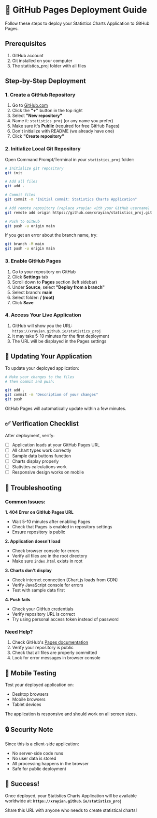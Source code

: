 # 🚀 GitHub Pages Deployment Guide

Follow these steps to deploy your Statistics Charts Application to GitHub Pages.

## Prerequisites

1. GitHub account
2. Git installed on your computer
3. The statistics_proj folder with all files

## Step-by-Step Deployment

### 1. Create a GitHub Repository

1. Go to [GitHub.com](https://github.com)
2. Click the **"+"** button in the top right
3. Select **"New repository"**
4. Name it: `statistics_proj` (or any name you prefer)
5. Make sure it's **Public** (required for free GitHub Pages)
6. Don't initialize with README (we already have one)
7. Click **"Create repository"**

### 2. Initialize Local Git Repository

Open Command Prompt/Terminal in your `statistics_proj` folder:

```bash
# Initialize git repository
git init

# Add all files
git add .

# Commit files
git commit -m "Initial commit: Statistics Charts Application"

# Add remote repository (replace xrayian with your GitHub username)
git remote add origin https://github.com/xrayian/statistics_proj.git

# Push to GitHub
git push -u origin main
```

If you get an error about the branch name, try:
```bash
git branch -M main
git push -u origin main
```

### 3. Enable GitHub Pages

1. Go to your repository on GitHub
2. Click **Settings** tab
3. Scroll down to **Pages** section (left sidebar)
4. Under **Source**, select **"Deploy from a branch"**
5. Select branch: **main**
6. Select folder: **/ (root)**
7. Click **Save**

### 4. Access Your Live Application

1. GitHub will show you the URL: `https://xrayian.github.io/statistics_proj`
2. It may take 5-10 minutes for the first deployment
3. The URL will be displayed in the Pages settings

## 🔄 Updating Your Application

To update your deployed application:

```bash
# Make your changes to the files
# Then commit and push:

git add .
git commit -m "Description of your changes"
git push
```

GitHub Pages will automatically update within a few minutes.

## ✅ Verification Checklist

After deployment, verify:

- [ ] Application loads at your GitHub Pages URL
- [ ] All chart types work correctly
- [ ] Sample data buttons function
- [ ] Charts display properly
- [ ] Statistics calculations work
- [ ] Responsive design works on mobile

## 🐛 Troubleshooting

### Common Issues:

**1. 404 Error on GitHub Pages URL**
- Wait 5-10 minutes after enabling Pages
- Check that Pages is enabled in repository settings
- Ensure repository is public

**2. Application doesn't load**
- Check browser console for errors
- Verify all files are in the root directory
- Make sure `index.html` exists in root

**3. Charts don't display**
- Check internet connection (Chart.js loads from CDN)
- Verify JavaScript console for errors
- Test with sample data first

**4. Push fails**
- Check your GitHub credentials
- Verify repository URL is correct
- Try using personal access token instead of password

### Need Help?

1. Check GitHub's [Pages documentation](https://docs.github.com/en/pages)
2. Verify your repository is public
3. Check that all files are properly committed
4. Look for error messages in browser console

## 📱 Mobile Testing

Test your deployed application on:
- Desktop browsers
- Mobile browsers
- Tablet devices

The application is responsive and should work on all screen sizes.

## 🔒 Security Note

Since this is a client-side application:
- No server-side code runs
- No user data is stored
- All processing happens in the browser
- Safe for public deployment

## 🎉 Success!

Once deployed, your Statistics Charts Application will be available worldwide at:
**`https://xrayian.github.io/statistics_proj`**

Share this URL with anyone who needs to create statistical charts!
